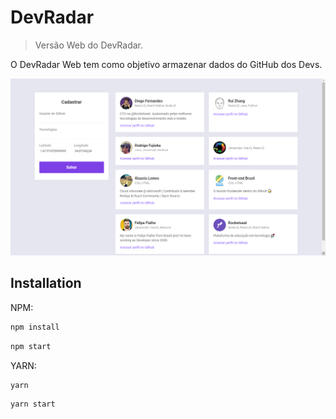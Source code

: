 # DevRadar

> Versão Web do DevRadar.

O DevRadar Web tem como objetivo armazenar dados do GitHub dos Devs.

![Home](src/assets/devradar-readme.png)

## Installation

NPM:

```sh
npm install
```

```sh
npm start
```

YARN:

```sh
yarn
```

```sh
yarn start
```
